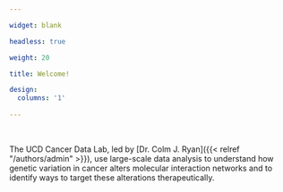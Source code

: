 ```yaml
---

widget: blank 

headless: true 

weight: 20 

title: Welcome!

design:
  columns: '1'
  
---
```


<br>

The UCD Cancer Data Lab, led by [Dr. Colm J. Ryan]({{< relref "/authors/admin" >}}), use large-scale data analysis to understand how genetic variation in cancer alters molecular interaction networks and to identify ways to target these alterations therapeutically.
